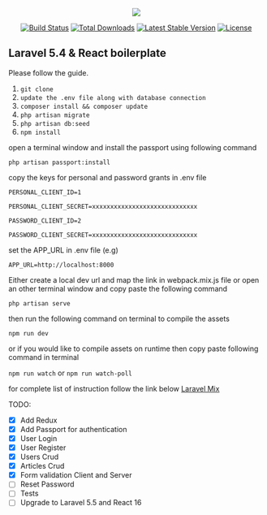 <p align="center"><img src="https://laravel.com/assets/img/components/logo-laravel.svg"></p>

<p align="center">
<a href="https://travis-ci.org/laravel/framework"><img src="https://travis-ci.org/laravel/framework.svg" alt="Build Status"></a>
<a href="https://packagist.org/packages/laravel/framework"><img src="https://poser.pugx.org/laravel/framework/d/total.svg" alt="Total Downloads"></a>
<a href="https://packagist.org/packages/laravel/framework"><img src="https://poser.pugx.org/laravel/framework/v/stable.svg" alt="Latest Stable Version"></a>
<a href="https://packagist.org/packages/laravel/framework"><img src="https://poser.pugx.org/laravel/framework/license.svg" alt="License"></a>
</p>

## Laravel 5.4 & React boilerplate

Please follow the guide.

1. `git clone`
2. `update the .env file along with database connection`
3. `composer install && composer update`
4. `php artisan migrate`
5. `php artisan db:seed`
6. `npm install`

open a terminal window and install the passport using following command

 ```
 php artisan passport:install
 ```
 
copy the keys for personal and password grants in .env file

```
PERSONAL_CLIENT_ID=1

PERSONAL_CLIENT_SECRET=xxxxxxxxxxxxxxxxxxxxxxxxxxxxx

PASSWORD_CLIENT_ID=2

PASSWORD_CLIENT_SECRET=xxxxxxxxxxxxxxxxxxxxxxxxxxxxx
```

set the APP_URL in .env file (e.g)

```
APP_URL=http://localhost:8000
```

Either create a local dev url and map the link in webpack.mix.js file or open an other terminal window and copy paste the following command

```
php artisan serve
```

then run the following command on terminal to compile the assets

```
npm run dev
```

or if you would like to compile assets on runtime then copy paste following command in terminal 

`npm run watch` or `npm run watch-poll`


for complete list of instruction follow the link below
[Laravel Mix](https://laravel.com/docs/5.4/mix#running-mix)


TODO:

- [x] Add Redux
- [x] Add Passport for authentication
- [x] User Login
- [x] User Register
- [x] Users Crud
- [x] Articles Crud
- [x] Form validation Client and Server
- [ ] Reset Password
- [ ] Tests
- [ ] Upgrade to Laravel 5.5 and React 16